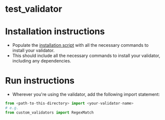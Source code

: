 # test_validator

# Installation instructions
- Populate the [installation script](install.sh) with all the necessary commands to install your validator.
- This should include all the necessary commands to install your validator, including any dependencies.

# Run instructions
- Wherever you're using the validator, add the following import statement:
```python
from <path-to-this-directory> import <your-validator-name>
# e.g.
from custom_validators import RegexMatch
```
